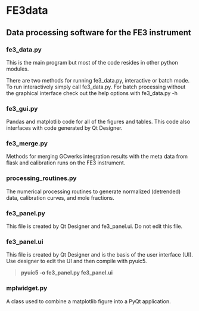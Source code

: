 # FE3data

<h2>Data processing software for the FE3 instrument</h2>

<h3>fe3_data.py</h3>
<p>This is the main program but most of the code resides in other python modules.</p>
<p>There are two methods for running fe3_data.py, interactive or batch mode. To run interactively simply call fe3_data.py. For batch processing without the graphical interface check out the help options with fe3_data.py -h</p>

<h3>fe3_gui.py</h3>
<p>Pandas and matplotlib code for all of the figures and tables. This code also interfaces with code generated by Qt Designer.</p>

<h3>fe3_merge.py</h3>
<p>Methods for merging GCwerks integration results with the meta data from
flask and calibration runs on the FE3 instrument.</p>

<h3>processing_routines.py</h3>
<p>The numerical processing routines to generate normalized (detrended) data,
calibration curves, and mole fractions.</p>

<h3>fe3_panel.py</h3>
<p>This file is created by Qt Designer and fe3_panel.ui. Do not edit this file.</p>

<h3>fe3_panel.ui</h3>
<p>This file is created by Qt Designer and is the basis of the user interface (UI).
   Use designer to edit the UI and then compile with pyuic5.<br>

><b>pyuic5 -o fe3_panel.py fe3_panel.ui</b></p>

<h3>mplwidget.py</h3>
<p>A class used to combine a matplotlib figure into a PyQt application.</p>
